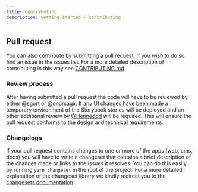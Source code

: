 ```yaml
---
title: Contributing
description: Getting started - contributing
---
```


## Pull request

You can also contribute by submitting a pull request. If you wish to do so find an issue in the issues list. For a more detailed description of contributing in this way see [CONTRIBUTING.md](https://github.com/MinBZK/regels.overheid.nl/blob/develop/CONTRIBUTING.md)

### Review process

After having submitted a pull request the code will have to be reviewed by either [@sgort](https://github.com/sgort) or [@onursagir](https://github.com/onursagir). If any UI changes have been made a temporary environment of the Storybook stories will be deployed and an other additional review by [@Henneddd](https://github.com/Henneddd) will be required. This will ensure the pull request conforms to the design and technical requirements.

### Changelogs

If your pull request contains changes to one or more of the apps (web, cms, docs) you will have to write a changeset that contains a brief description of the changes made or links to the issues it resolves. You can do this easily by running `yarn changeset` in the root of the project. For a more detailed explanation of the changeset library we kindly redirect you to the [changesets documentation](https://github.com/changesets/changesets/tree/main/docs)
